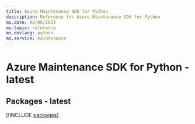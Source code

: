 ```yaml
---
title: Azure Maintenance SDK for Python
description: Reference for Azure Maintenance SDK for Python
ms.date: 02/06/2025
ms.topic: reference
ms.devlang: python
ms.service: maintenance
---
```

# Azure Maintenance SDK for Python - latest
## Packages - latest
[!INCLUDE [packages](maintenance-index.md)]